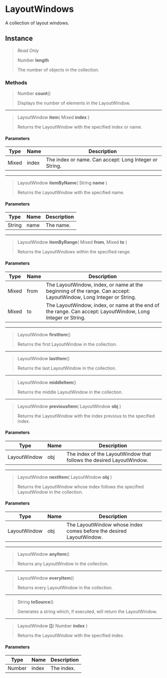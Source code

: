 # LayoutWindows
A collection of layout windows.

## Instance
> *Read Only* 
> 
> Number **length** 
>
> The number of objects in the collection.

### Methods
> Number **count**()
> 
> Displays the number of elements in the LayoutWindow.
*** 
> LayoutWindow **item**( Mixed **index** )
> 
> Returns the LayoutWindow with the specified index or name.
#### Parameters
| Type | Name | Description |
|---|---|---|
| Mixed | index | The index or name. Can accept: Long Integer or String. |

*** 
> LayoutWindow **itemByName**( String **name** )
> 
> Returns the LayoutWindow with the specified name.
#### Parameters
| Type | Name | Description |
|---|---|---|
| String | name | The name. |

*** 
> LayoutWindow **itemByRange**( Mixed **from**, Mixed **to** )
> 
> Returns the LayoutWindows within the specified range.
#### Parameters
| Type | Name | Description |
|---|---|---|
| Mixed | from | The LayoutWindow, index, or name at the beginning of the range. Can accept: LayoutWindow, Long Integer or String. |
| Mixed | to | The LayoutWindow, index, or name at the end of the range. Can accept: LayoutWindow, Long Integer or String. |

*** 
> LayoutWindow **firstItem**()
> 
> Returns the first LayoutWindow in the collection.
*** 
> LayoutWindow **lastItem**()
> 
> Returns the last LayoutWindow in the collection.
*** 
> LayoutWindow **middleItem**()
> 
> Returns the middle LayoutWindow in the collection.
*** 
> LayoutWindow **previousItem**( LayoutWindow **obj** )
> 
> Returns the LayoutWindow with the index previous to the specified index.
#### Parameters
| Type | Name | Description |
|---|---|---|
| LayoutWindow | obj | The index of the LayoutWindow that follows the desired LayoutWindow. |

*** 
> LayoutWindow **nextItem**( LayoutWindow **obj** )
> 
> Returns the LayoutWindow whose index follows the specified LayoutWindow in the collection.
#### Parameters
| Type | Name | Description |
|---|---|---|
| LayoutWindow | obj | The LayoutWindow whose index comes before the desired LayoutWindow. |

*** 
> LayoutWindow **anyItem**()
> 
> Returns any LayoutWindow in the collection.
*** 
> LayoutWindow **everyItem**()
> 
> Returns every LayoutWindow in the collection.
*** 
> String **toSource**()
> 
> Generates a string which, if executed, will return the LayoutWindow.
*** 
> LayoutWindow **[]**( Number **index** )
> 
> Returns the LayoutWindow with the specified index.
#### Parameters
| Type | Name | Description |
|---|---|---|
| Number | index | The index. |


